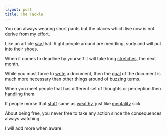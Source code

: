 ```yaml
---
layout: post
title: The Tackle
---
```


You can always wearing short pants but the places which live now is not derive from my effort.

Like an article [say
](https://simpleprogrammer.com/overcoming-obstacles-stoic-mindset) that. Right people around are meddling, surly and will put into their [shoes](https://blog.red-badger.com/blog/2016/04/07/deadline-driven-development-just-stop).

When it comes to deadline by yourself it will take long [stretches](https://www.itworld.com/article/2716262/it-management/ten-lies-programmers-tell-themselves.html), the next [month](http://theeverygirl.com/5-strategies-to-stick-to-your-selfimposed-deadlines).

While you must force to [write](https://finishyourthesis.com/cant-avoid-finishing-your-thesis) a document, then the [goal](http://www.ldeo.columbia.edu/~martins/sen_sem/thesis_org.html) of the document is much more necessary than other things around of buzzing terms.

When you meet people that has different set of thoughts or perception then [handling](https://www.psychologytoday.com/blog/communication-success/201309/ten-keys-handling-unreasonable-difficult-people) them.

If people morse that [stuff](http://www.somewherelost.com/everything-is-materialistic-even-your-family
) same as [wealthy](http://www.businessinsider.com/what-it-means-to-be-wealthy-2017-7
), just like [mentality](https://www.penguin.co.uk/articles/find-your-next-read/extracts/2016/jan/escape-everything-by-robert-wringham) sick.

About being free, you never free to take any action since the consequences always watching.

I will add more when aware.
